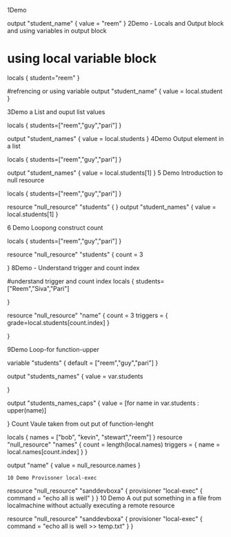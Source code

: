 1Demo

output "student_name" {
    value = "reem"
}
2Demo - Locals and Output block and using variables in output block

# using local variable block 
locals {
  student="reem"
}

#refrencing or using variable 
output "student_name" {
    value = local.student
}


3Demo a List and ouput list values

locals {
  students=["reem","guy","pari"]
}

output "student_names" {
    value = local.students
}
4Demo Output element in a list

locals {
  students=["reem","guy","pari"]
}

output "student_names" {
    value = local.students[1]
}
5 Demo Introduction to null resource

locals {
  students=["reem","guy","pari"]
}

resource "null_resource" "students" {
}
output "student_names" {
    value = local.students[1]
}

6 Demo Loopong construct count

locals {
  students=["reem","guy","pari"]
}

resource "null_resource" "students" {
  count = 3

}
8Demo - Understand trigger and count index

#understand trigger and count index 
locals {
  students=["Reem","Siva","Pari"]

}

resource "null_resource" "name" {
    count = 3
    triggers = {
        grade=local.students[count.index]
    }
  
}


9Demo Loop-for function-upper

variable "students" {
  default = ["reem","guy","pari"] 
}

output "students_names" {
    value = var.students
  
}

output "students_names_caps" {
    value = [for name in var.students : upper(name)]
  
}
Count Vaule taken from out put of function-lenght

locals {
  names = ["bob", "kevin", "stewart","reem"]
}
resource "null_resource" "names" {
  count = length(local.names)
  triggers = {
    name = local.names[count.index]
  }
}

output "name" {
  value = null_resource.names
}

```
10 Demo Provisoner local-exec

```
resource "null_resource" "sanddevboxa" {
  provisioner "local-exec" {
    command = "echo all is well"
  }
}
10 Demo A out put something in a file from localmachine without actually executing a remote resource

resource "null_resource" "sanddevboxa" {
  provisioner "local-exec" {
    command = "echo all is well >> temp.txt"
  }
}

```

